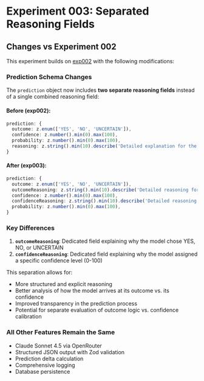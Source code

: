 # Experiment 003: Separated Reasoning Fields

## Changes vs Experiment 002

This experiment builds on [exp002](../exp002/main.ts) with the following modifications:

### Prediction Schema Changes

The `prediction` object now includes **two separate reasoning fields** instead of a single combined reasoning field:

#### Before (exp002):
```typescript
prediction: {
  outcome: z.enum(['YES', 'NO', 'UNCERTAIN']),
  confidence: z.number().min(0).max(100),
  probability: z.number().min(0).max(100),
  reasoning: z.string().min(10).describe('Detailed explanation for the prediction'),
}
```

#### After (exp003):
```typescript
prediction: {
  outcome: z.enum(['YES', 'NO', 'UNCERTAIN']),
  outcomeReasoning: z.string().min(10).describe('Detailed reasoning for the predicted outcome'),
  confidence: z.number().min(0).max(100),
  confidenceReasoning: z.string().min(10).describe('Detailed reasoning for the confidence level'),
  probability: z.number().min(0).max(100),
}
```

### Key Differences

1. **`outcomeReasoning`**: Dedicated field explaining why the model chose YES, NO, or UNCERTAIN
2. **`confidenceReasoning`**: Dedicated field explaining why the model assigned a specific confidence level (0-100)

This separation allows for:
- More structured and explicit reasoning
- Better analysis of how the model arrives at its outcome vs. its confidence
- Improved transparency in the prediction process
- Potential for separate evaluation of outcome logic vs. confidence calibration

### All Other Features Remain the Same

- Claude Sonnet 4.5 via OpenRouter
- Structured JSON output with Zod validation
- Prediction delta calculation
- Comprehensive logging
- Database persistence
